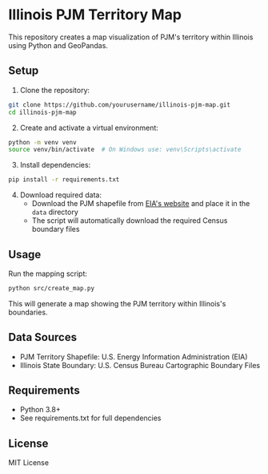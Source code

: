 # Illinois PJM Territory Map

This repository creates a map visualization of PJM's territory within Illinois using Python and GeoPandas.

## Setup

1. Clone the repository:
```bash
git clone https://github.com/yourusername/illinois-pjm-map.git
cd illinois-pjm-map
```

2. Create and activate a virtual environment:
```bash
python -m venv venv
source venv/bin/activate  # On Windows use: venv\Scripts\activate
```

3. Install dependencies:
```bash
pip install -r requirements.txt
```

4. Download required data:
   - Download the PJM shapefile from [EIA's website](https://www.eia.gov/maps/layer_info-m.php) and place it in the `data` directory
   - The script will automatically download the required Census boundary files

## Usage

Run the mapping script:
```bash
python src/create_map.py
```

This will generate a map showing the PJM territory within Illinois's boundaries.

## Data Sources
- PJM Territory Shapefile: U.S. Energy Information Administration (EIA)
- Illinois State Boundary: U.S. Census Bureau Cartographic Boundary Files

## Requirements
- Python 3.8+
- See requirements.txt for full dependencies

## License
MIT License
